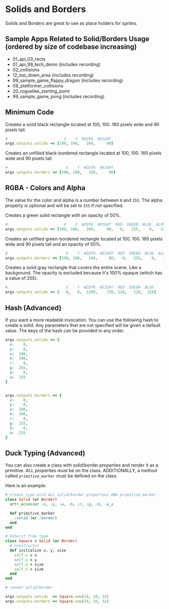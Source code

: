 # Solids and Borders

Solids and Borders are great to use as place holders for sprites.

## Sample Apps Related to Solid/Borders Usage (ordered by size of codebase increasing)

- 01_api_03_rects
- 01_api_99_tech_demo (includes recording)
- 02_collisions
- 12_top_down_area (includes recording)
- 99_sample_game_flappy_dragon (includes recording)
- 08_platformer_collisions
- 20_roguelike_starting_point
- 99_sample_game_pong (includes recording)

## Minimum Code

Creates a solid black rectangle located at 100, 100. 160 pixels
wide and 90 pixels tall.

```ruby
#                         X    Y  WIDTH  HEIGHT
args.outputs.solids << [100, 100,   160,     90]
```

Creates an unfilled black-bordered rectangle located at 100, 100.
160 pixels wide and 90 pixels tall.

```ruby
#                          X    Y  WIDTH  HEIGHT
args.outputs.borders << [100, 100,   160,     90]
```

## RGBA - Colors and Alpha

The value for the color and alpha is a number between `0` and `255`. The
alpha property is optional and will be set to `255` if not specified.

Creates a green solid rectangle with an opacity of 50%.

```ruby
#                         X    Y  WIDTH  HEIGHT  RED  GREEN  BLUE  ALPHA
args.outputs.solids << [100, 100,   160,     90,   0,   255,    0,   128]
```

Creates an unfilled green-bordered rectangle located at 100, 100.
160 pixels wide and 90 pixels tall and an opacity of 50%.

```ruby
#                          X    Y  WIDTH  HEIGHT  RED  GREEN  BLUE  ALPHA
args.outputs.borders << [100, 100,   160,     90,   0,   255,    0,   128]
```

Creates a solid gray rectangle that covers the entire scene. Like a background.
The opacity is excluded because it's 100% opaque (which has a value of 255).

```ruby
#                          X    Y  WIDTH  HEIGHT  RED  GREEN  BLUE
args.outputs.solids << [   0,   0,  1280,    720, 128,   128,  128]
```

## Hash (Advanced)

If you want a more readable invocation. You can use the following hash to create a solid.
Any parameters that are not specified will be given a default value. The keys of the hash can
be provided in any order.

```ruby
args.outputs.solids << {
  x:    0,
  y:    0,
  w:  100,
  h:  100,
  r:    0,
  g:  255,
  b:    0,
  a:  255
}


args.outputs.borders << {
  x:    0,
  y:    0,
  w:  100,
  h:  100,
  r:    0,
  g:  255,
  b:    0,
  a:  255
}
```

## Duck Typing (Advanced)

You can also create a class with solid/border properties and render it as a primitive.
ALL properties must be on the class. ADDITIONALLY, a method called `primitive_marker`
must be defined on the class.

Here is an example:

```ruby
# Create type with ALL solid/border properties AND primitive_marker
class Solid (or Border)
  attr_accessor :x, :y, :w, :h, :r, :g, :b, :a_x

  def primitive_marker
    :solid (or :border)
  end
end

# Inherit from type
class Square < Solid (or Border)
  # constructor
  def initialize x, y, size
    self.x = x
    self.y = y
    self.w = size
    self.h = size
  end
end

# render solid/border

args.outputs.solids  << Square.new(10, 10, 32)
args.outputs.borders << Square.new(10, 10, 32)
```
